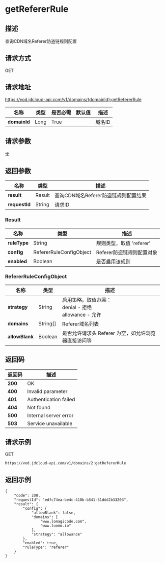 # getRefererRule


## 描述
查询CDN域名Referer防盗链规则配置

## 请求方式
GET

## 请求地址
https://vod.jdcloud-api.com/v1/domains/{domainId}:getRefererRule

|名称|类型|是否必需|默认值|描述|
|---|---|---|---|---|
|**domainId**|Long|True| |域名ID|

## 请求参数
无


## 返回参数
|名称|类型|描述|
|---|---|---|
|**result**|Result|查询CDN域名Referer防盗链规则配置结果|
|**requestId**|String|请求ID|

### Result
|名称|类型|描述|
|---|---|---|
|**ruleType**|String|规则类型，取值 'referer'|
|**config**|RefererRuleConfigObject|Referer防盗链规则配置对象|
|**enabled**|Boolean|是否启用该规则|
### RefererRuleConfigObject
|名称|类型|描述|
|---|---|---|
|**strategy**|String|启用策略。取值范围：<br>  denial - 拒绝<br>  allowance - 允许<br>|
|**domains**|String[]|Referer域名列表|
|**allowBlank**|Boolean|是否允许请求头 Referer 为空，如允许浏览器直接访问等|

## 返回码
|返回码|描述|
|---|---|
|**200**|OK|
|**400**|Invalid parameter|
|**401**|Authentication failed|
|**404**|Not found|
|**500**|Internal server error|
|**503**|Service unavailable|

## 请求示例
GET
```
https://vod.jdcloud-api.com/v1/domains/2:getRefererRule

```

## 返回示例
```
{
    "code": 200, 
    "requestId": "edfc74ea-be4c-418b-b841-31ddd2b33203", 
    "result": {
        "config": {
            "allowBlank": false, 
            "domains": [
                "www.lomagicode.com", 
                "www.luomo.io"
            ], 
            "strategy": "allowance"
        }, 
        "enabled": true, 
        "ruleType": "referer"
    }
}
```
